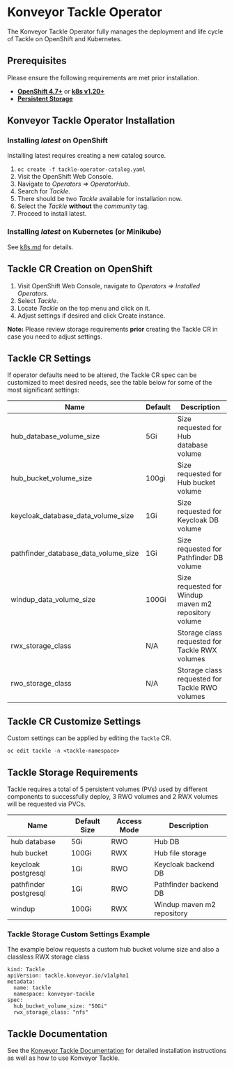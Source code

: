 # Konveyor Tackle Operator

The Konveyor Tackle Operator fully manages the deployment and life cycle of Tackle on OpenShift and Kubernetes.

## Prerequisites

Please ensure the following requirements are met prior installation.

* [__OpenShift 4.7+__](https://www.openshift.com/) or [__k8s v1.20+__](https://kubernetes.io/)
* [__Persistent Storage__](https://kubernetes.io/docs/concepts/storage/persistent-volumes/)

## Konveyor Tackle Operator Installation

### Installing _latest_ on OpenShift

Installing latest requires creating a new catalog source.

1. `oc create -f tackle-operator-catalog.yaml`
1. Visit the OpenShift Web Console.
1. Navigate to _Operators => OperatorHub_.
1. Search for _Tackle_.
1. There should be two _Tackle_ available for installation now.
1. Select the _Tackle_ **without** the _community_ tag.
1. Proceed to install latest.

### Installing _latest_ on Kubernetes (or Minikube)

See [k8s.md](./docs/k8s.md) for details.

## Tackle CR Creation on OpenShift

1. Visit OpenShift Web Console, navigate to _Operators => Installed Operators_.
1. Select _Tackle_.
1. Locate _Tackle_ on the top menu and click on it.
1. Adjust settings if desired and click Create instance.

**Note:** Please review storage requirements **prior** creating the Tackle CR in case you need to adjust settings.

## Tackle CR Settings

If operator defaults need to be altered, the Tackle CR spec can be customized to meet desired needs, see the table below for some of the most significant settings:

Name | Default | Description
--- | --- | ---
hub_database_volume_size | 5Gi | Size requested for Hub database volume
hub_bucket_volume_size | 100gi | Size requested for Hub bucket volume
keycloak_database_data_volume_size | 1Gi | Size requested for Keycloak DB volume
pathfinder_database_data_volume_size | 1Gi | Size requested for Pathfinder DB volume
windup_data_volume_size | 100Gi | Size requested for Windup maven m2 repository volume
rwx_storage_class | N/A | Storage class requested for Tackle RWX volumes
rwo_storage_class | N/A | Storage class requested for Tackle RWO volumes

## Tackle CR Customize Settings

Custom settings can be applied by editing the `Tackle` CR.

`oc edit tackle -n <tackle-namespace>`

## Tackle Storage Requirements

Tackle requires a total of 5 persistent volumes (PVs) used by different components to successfully deploy, 3 RWO volumes and 2 RWX volumes will be requested via PVCs.

Name | Default Size | Access Mode | Description
--- | --- | --- | ---
hub database | 5Gi | RWO | Hub DB
hub bucket | 100Gi | RWX | Hub file storage
keycloak postgresql | 1Gi | RWO | Keycloak backend DB
pathfinder postgresql | 1Gi | RWO | Pathfinder backend DB
windup | 100Gi | RWX | Windup maven m2 repository

### Tackle Storage Custom Settings Example

The example below requests a custom hub bucket volume size and also a classless RWX storage class

```
kind: Tackle
apiVersion: tackle.konveyor.io/v1alpha1
metadata:
  name: tackle
  namespace: konveyor-tackle
spec:
  hub_bucket_volume_size: "50Gi"
  rwx_storage_class: "nfs"
```

## Tackle Documentation

See the [Konveyor Tackle Documentation](https://tackle-docs.konveyor.io/) for detailed installation instructions as well as how to use Konveyor Tackle.
